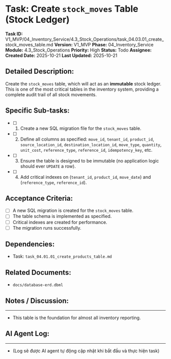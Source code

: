 # Task: Create `stock_moves` Table (Stock Ledger)

**Task ID:** V1_MVP/04_Inventory_Service/4.3_Stock_Operations/task_04.03.01_create_stock_moves_table.md
**Version:** V1_MVP
**Phase:** 04_Inventory_Service
**Module:** 4.3_Stock_Operations
**Priority:** High
**Status:** Todo
**Assignee:** 
**Created Date:** 2025-10-21
**Last Updated:** 2025-10-21

## Detailed Description:
Create the `stock_moves` table, which will act as an **immutable** stock ledger. This is one of the most critical tables in the inventory system, providing a complete audit trail of all stock movements.

## Specific Sub-tasks:
- [ ] 1. Create a new SQL migration file for the `stock_moves` table.
- [ ] 2. Define all columns as specified: `move_id`, `tenant_id`, `product_id`, `source_location_id`, `destination_location_id`, `move_type`, `quantity`, `unit_cost`, `reference_type`, `reference_id`, `idempotency_key`, etc.
- [ ] 3. Ensure the table is designed to be immutable (no application logic should ever `UPDATE` a row).
- [ ] 4. Add critical indexes on (`tenant_id`, `product_id`, `move_date`) and (`reference_type`, `reference_id`).

## Acceptance Criteria:
- [ ] A new SQL migration is created for the `stock_moves` table.
- [ ] The table schema is implemented as specified.
- [ ] Critical indexes are created for performance.
- [ ] The migration runs successfully.

## Dependencies:
*   Task: `task_04.01.01_create_products_table.md`

## Related Documents:
*   `docs/database-erd.dbml`

## Notes / Discussion:
---
*   This table is the foundation for almost all inventory reporting.

## AI Agent Log:
---
*   (Log sẽ được AI agent tự động cập nhật khi bắt đầu và thực hiện task)
